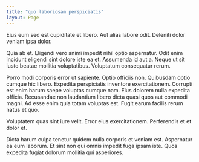 ```yaml
---
title: "quo laboriosam perspiciatis"
layout: Page
---
```

Eius eum sed est cupiditate et libero. Aut alias labore odit. Deleniti dolor veniam ipsa dolor.
 Quia ab et. Eligendi vero animi impedit nihil optio aspernatur. Odit enim incidunt eligendi sint dolore iste ea et. Assumenda id aut a. Neque ut sit iusto beatae mollitia voluptatibus. Voluptatum consequatur rerum.
 Porro modi corporis error ut sapiente. Optio officiis non. Quibusdam optio cumque hic libero. Expedita perspiciatis inventore exercitationem. Corrupti est enim harum saepe voluptas cumque nam.
Eius dolorem nulla expedita officia. Recusandae non laudantium libero dicta quasi quos aut commodi magni. Ad esse enim quia totam voluptas est. Fugit earum facilis rerum natus et quo.
 Voluptatem quas sint iure velit. Error eius exercitationem. Perferendis et et dolor et.
 Dicta harum culpa tenetur quidem nulla corporis et veniam est. Aspernatur ea eum laborum. Et sint non qui omnis impedit fuga ipsam iste. Quos expedita fugiat dolorum mollitia qui asperiores.

